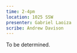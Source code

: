 ```yaml
---
time: 2-4pm
location: 1025 SSW
presenter: Gabriel Laoiza
scribe: Andrew Davison
---
```


To be determined.